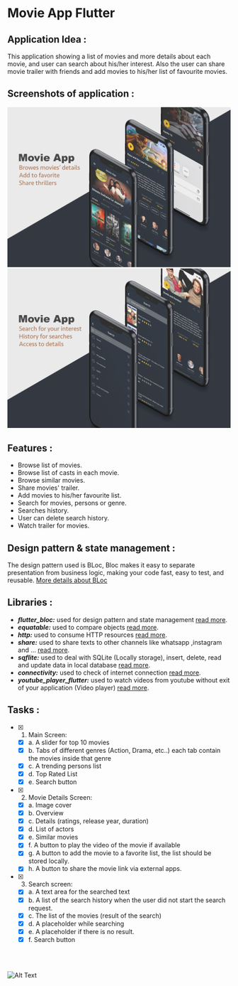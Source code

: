 # Movie App Flutter

## Application Idea :

This application showing a list of movies and more details about each movie, and user can search about his/her interest. Also the user can share movie trailer with friends and add movies to his/her list of favourite movies.

## Screenshots of application :

![alt text](https://github.com/khalid-al-shehri/movie_app_flutter/blob/master/screenshot/mockup_1.jpg?raw=true)
![alt text](https://github.com/khalid-al-shehri/movie_app_flutter/blob/master/screenshot/mockup_2.jpg?raw=true)

## Features :

* Browse list of movies.
* Browse list of casts in each movie.
* Browse similar movies.
* Share movies' trailer.
* Add movies to his/her favourite list.
* Search for movies, persons or genre.
* Searches history.
* User can delete search history.
* Watch trailer for movies.

## Design pattern & state management :
The design pattern used is BLoc, Bloc makes it easy to separate presentation from business logic, making your code fast, easy to test, and reusable.
[More details about BLoc](https://bloclibrary.dev/#/whybloc)

## Libraries :
* ***flutter_bloc:*** used for design pattern and state management [read more](https://pub.dev/packages/flutter_bloc).
* ***equatable:*** used to compare objects [read more](https://pub.dev/packages/equatable).
* ***http:*** used to consume HTTP resources [read more](https://pub.dev/packages/http).
* ***share:*** used to share texts to other channels like whatsapp ,instagram and ... [read more](https://pub.dev/packages/share).
* ***sqflite:*** used to deal with SQLite (Locally storage), insert, delete, read and update data in local database [read more](https://pub.dev/packages/sqflite).
* ***connectivity:*** used to check of internet connection [read more](https://pub.dev/packages/connectivity).
* ***youtube_player_flutter:*** used to watch videos from youtube without exit of your application (Video player) [read more](https://pub.dev/packages/youtube_player_flutter).

## Tasks :
- [x] 1. Main Screen:
    - [x] a. A slider for top 10 movies
    - [x] b. Tabs of different genres (Action, Drama, etc..) each tab contain the movies inside that genre
    - [x] c. A trending persons list
    - [x] d. Top Rated List
    - [x] e. Search button
- [x] 2. Movie Details Screen:
    - [x] a. Image cover
    - [x] b. Overview
    - [x] c. Details (ratings, release year, duration)
    - [x] d. List of actors
    - [x] e. Similar movies
    - [x] f. A button to play the video of the movie if available
    - [x] g. A button to add the movie to a favorite list, the list should be stored locally.
    - [x] h. A button to share the movie link via external apps.
- [x] 3. Search screen:
    - [x] a. A text area for the searched text
    - [x] b. A list of the search history when the user did not start the search request.
    - [x] c. The list of the movies (result of the search)
    - [x] d. A placeholder while searching
    - [x] e. A placeholder if there is no result.
    - [x] f. Search button

<br/>
<br/>

![Alt Text](https://media4.giphy.com/media/3ohs86vZAWiJXWvQI0/source.gif)

